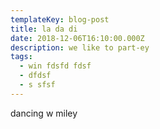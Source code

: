 ```yaml
---
templateKey: blog-post
title: la da di
date: 2018-12-06T16:10:00.000Z
description: we like to part-ey
tags:
  - win fdsfd fdsf
  - dfdsf
  - s sfsf
---
```

dancing w miley
